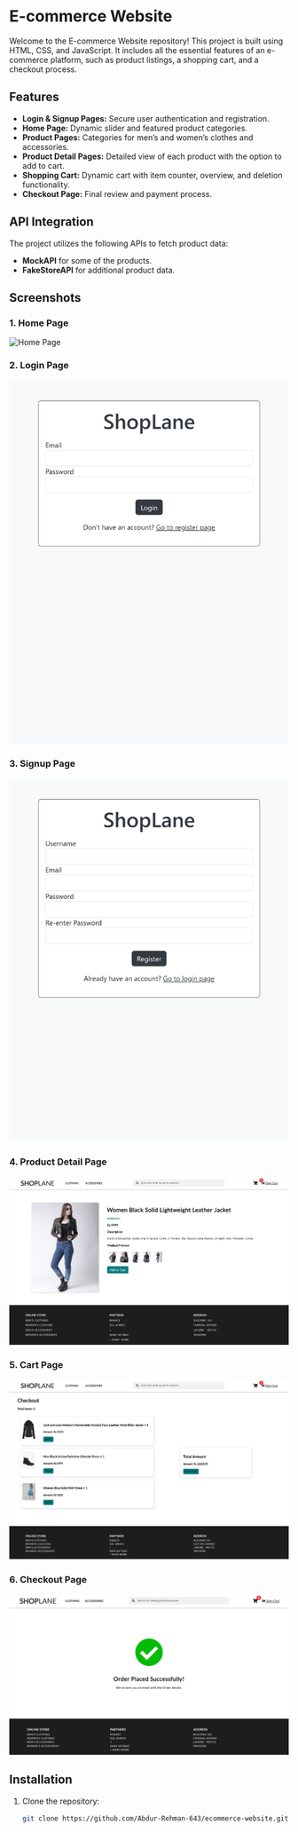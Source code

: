 # E-commerce Website

Welcome to the E-commerce Website repository! This project is built using HTML, CSS, and JavaScript. It includes all the essential features of an e-commerce platform, such as product listings, a shopping cart, and a checkout process.

## Features

- **Login & Signup Pages:** Secure user authentication and registration.
- **Home Page:** Dynamic slider and featured product categories.
- **Product Pages:** Categories for men’s and women’s clothes and accessories.
- **Product Detail Pages:** Detailed view of each product with the option to add to cart.
- **Shopping Cart:** Dynamic cart with item counter, overview, and deletion functionality.
- **Checkout Page:** Final review and payment process.

## API Integration

The project utilizes the following APIs to fetch product data:

- **MockAPI** for some of the products.
- **FakeStoreAPI** for additional product data.

## Screenshots

### 1. Home Page

![Home Page](./screenshots/home-page.png)

### 2. Login Page

![Login Page](./screenshots/login-page.png)

### 3. Signup Page

![Signup Page](./screenshots/signup-page.png)

### 4. Product Detail Page

![Product Detail Page](./screenshots/product-detail-page.png)

### 5. Cart Page

![Cart Page](./screenshots/cart-page.png)

### 6. Checkout Page

![Checkout Page](./screenshots/checkout-page.png)

## Installation

1. Clone the repository:
   ```bash
   git clone https://github.com/Abdur-Rehman-643/ecommerce-website.git
   ```
